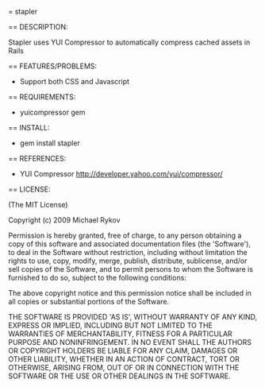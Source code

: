 = stapler 

== DESCRIPTION:

Stapler uses YUI Compressor to automatically compress cached assets in Rails

== FEATURES/PROBLEMS:

* Support both CSS and Javascript 

== REQUIREMENTS:

* yuicompressor gem

== INSTALL:

* gem install stapler

== REFERENCES:

  * YUI Compressor
    http://developer.yahoo.com/yui/compressor/ 

== LICENSE:

(The MIT License)

Copyright (c) 2009  Michael Rykov 

Permission is hereby granted, free of charge, to any person obtaining
a copy of this software and associated documentation files (the
'Software'), to deal in the Software without restriction, including
without limitation the rights to use, copy, modify, merge, publish,
distribute, sublicense, and/or sell copies of the Software, and to
permit persons to whom the Software is furnished to do so, subject to
the following conditions:

The above copyright notice and this permission notice shall be
included in all copies or substantial portions of the Software.

THE SOFTWARE IS PROVIDED 'AS IS', WITHOUT WARRANTY OF ANY KIND,
EXPRESS OR IMPLIED, INCLUDING BUT NOT LIMITED TO THE WARRANTIES OF
MERCHANTABILITY, FITNESS FOR A PARTICULAR PURPOSE AND NONINFRINGEMENT.
IN NO EVENT SHALL THE AUTHORS OR COPYRIGHT HOLDERS BE LIABLE FOR ANY
CLAIM, DAMAGES OR OTHER LIABILITY, WHETHER IN AN ACTION OF CONTRACT,
TORT OR OTHERWISE, ARISING FROM, OUT OF OR IN CONNECTION WITH THE
SOFTWARE OR THE USE OR OTHER DEALINGS IN THE SOFTWARE.
